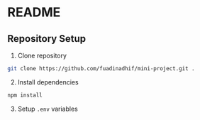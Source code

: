 # README

## Repository Setup

1. Clone repository

```bash
git clone https://github.com/fuadinadhif/mini-project.git .
```

2. Install dependencies

```bash
npm install
```

3. Setup `.env` variables
